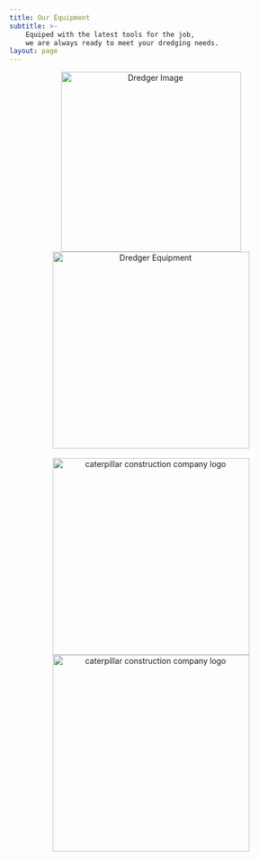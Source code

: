 ```yaml
---
title: Our Equipment
subtitle: >-
    Equiped with the latest tools for the job,
    we are always ready to meet your dredging needs.
layout: page
---
```

<div align="center">
<div>
<img src="https://fitzpatricks.netlify.app/images/dregder-loader.jpg" alt="Dredger Image" title="Dredger Image" width="320"/>

<img src="https://fitzpatricks.netlify.app/images/Wheel-Loader2.jpg" alt="Dredger Equipment" width="350"/>
</div>
<br>
<div>
<img src="https://fitzpatricks.netlify.app/images/dredging-projects%20(4).jpeg" alt="caterpillar construction company logo" width="350" height="350"/>

<img src="https://fitzpatricks.netlify.app/images/WhatsApp%20Image%202020-12-09%20at%2010.28.57%20AM%20(1).jpeg" alt="caterpillar construction company logo" width="350" height="350"/>
</div>
</div>